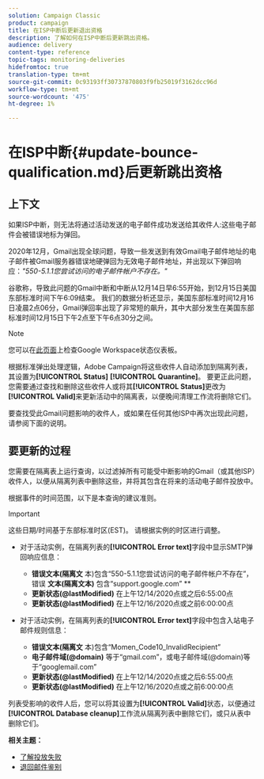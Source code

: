 ```yaml
---
solution: Campaign Classic
product: campaign
title: 在ISP中断后更新退出资格
description: 了解如何在ISP中断后更新跳出资格。
audience: delivery
content-type: reference
topic-tags: monitoring-deliveries
hidefromtoc: true
translation-type: tm+mt
source-git-commit: 0c93193ff30737870803f9fb25019f3162dcc96d
workflow-type: tm+mt
source-wordcount: '475'
ht-degree: 1%

---
```



# 在ISP中断{#update-bounce-qualification.md}后更新跳出资格

## 上下文

如果ISP中断，则无法将通过活动发送的电子邮件成功发送给其收件人:这些电子邮件会被错误地标为弹回。

2020年12月，Gmail出现全球问题，导致一些发送到有效Gmail电子邮件地址的电子邮件被Gmail服务器错误地硬弹回为无效电子邮件地址，并出现以下弹回响应：*&quot;550-5.1.1您尝试访问的电子邮件帐户不存在。&quot;*

谷歌称，导致此问题的Gmail中断和中断从12月14日早6:55开始，到12月15日美国东部标准时间下午6:09结束。 我们的数据分析还显示，美国东部标准时间12月16日凌晨2点06分，Gmail弹回率出现了非常短的飙升，其中大部分发生在美国东部标准时间12月15日下午2点至下午6点30分之间。

>[!NOTE]
>
>您可以在[此页面](https://www.google.com/appsstatus#hl=en&amp;v=status)上检查Google Workspace状态仪表板。


根据标准弹出处理逻辑，Adobe Campaign将这些收件人自动添加到隔离列表，其设置为&#x200B;**[!UICONTROL Status]** **[!UICONTROL Quarantine]**。 要更正此问题，您需要通过查找和删除这些收件人或将其&#x200B;**[!UICONTROL Status]**&#x200B;更改为&#x200B;**[!UICONTROL Valid]**&#x200B;来更新活动中的隔离表，以便晚间清理工作流将删除它们。

要查找受此Gmail问题影响的收件人，或如果在任何其他ISP中再次出现此问题，请参阅下面的说明。

## 要更新的过程

您需要在隔离表上运行查询，以过滤掉所有可能受中断影响的Gmail（或其他ISP）收件人，以便从隔离列表中删除这些，并将其包含在将来的活动电子邮件投放中。

根据事件的时间范围，以下是本查询的建议准则。

>[!IMPORTANT]
>
>这些日期/时间基于东部标准时区(EST)。 请根据实例的时区进行调整。

* 对于活动实例，在隔离列表的&#x200B;**[!UICONTROL Error text]**&#x200B;字段中显示SMTP弹回响应信息：

   * **错误文本(隔离文** 本)包含“550-5.1.1您尝试访问的电子邮件帐户不存在”，错误 **文本(隔离文本)** 包含“support.google.com” **
   * **更新状态(@lastModified)** 在上午12/14/2020点或之后6:55:00点
   * **更新状态(@lastModified)** 在上午12/16/2020点或之前6:00:00点

* 对于活动实例，在隔离列表的&#x200B;**[!UICONTROL Error text]**&#x200B;字段中包含入站电子邮件规则信息：

   * **错误文本(隔离文** 本)包含“Momen_Code10_InvalidRecipient”
   * **电子邮件域(@domain)** 等于“gmail.com”，或电子邮件域(@domain)等于“googlemail.com”
   * **更新状态(@lastModified)** 在上午12/14/2020点或之后6:55:00点
   * **更新状态(@lastModified)** 在上午12/16/2020点或之前6:00:00点

列表受影响的收件人后，您可以将其设置为&#x200B;**[!UICONTROL Valid]**&#x200B;状态，以便通过&#x200B;**[!UICONTROL Database cleanup]**&#x200B;工作流从隔离列表中删除它们，或只从表中删除它们。

**相关主题：**
* [了解投放失败](../../delivery/using/understanding-delivery-failures.md)
* [退回邮件鉴别](../../delivery/using/understanding-delivery-failures.md#bounce-mail-qualification)

